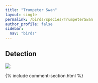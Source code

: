 ```yaml
---
title: "Trumpeter Swan"
layout: single
permalink: /birds/species/TrumpeterSwan
author_profile: false
sidebar:
  nav: "birds"
---
```


<h2>Detection</h2>

<img src="https://beallen.github.io/DevelopmentWebsite/assets/images/birds/TrumpeterSwan/det.jpg">

{% include comment-section.html %}
